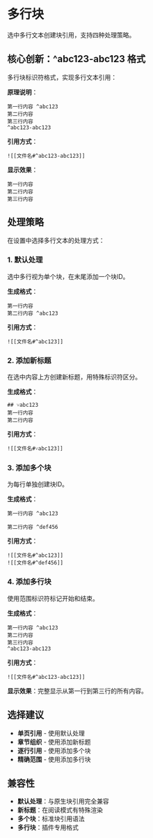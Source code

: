 # 多行块

选中多行文本创建块引用，支持四种处理策略。

## 核心创新：^abc123-abc123 格式

多行块标识符格式，实现多行文本引用：

**原理说明**：
```
第一行内容 ^abc123
第二行内容
第三行内容
^abc123-abc123
```

**引用方式**：
```
![[文件名#^abc123-abc123]]
```

**显示效果**：
```
第一行内容
第二行内容  
第三行内容
```

## 处理策略

在设置中选择多行文本的处理方式：

### 1. 默认处理
选中多行视为单个块，在末尾添加一个块ID。

**生成格式**：
```
第一行内容
第二行内容 ^abc123
```

**引用方式**：
```
![[文件名#^abc123]]
```

### 2. 添加新标题  
在选中内容上方创建新标题，用特殊标识符区分。

**生成格式**：
```
## ˅abc123
第一行内容
第二行内容
```

**引用方式**：
```
![[文件名#˅abc123]]
```

### 3. 添加多个块
为每行单独创建块ID。

**生成格式**：
```
第一行内容 ^abc123

第二行内容 ^def456
```

**引用方式**：
```
![[文件名#^abc123]]
![[文件名#^def456]]
```

### 4. 添加多行块
使用范围标识符标记开始和结束。

**生成格式**：
```
第一行内容 ^abc123
第二行内容
第三行内容
^abc123-abc123
```

**引用方式**：
```
![[文件名#^abc123-abc123]]
```

**显示效果**：完整显示从第一行到第三行的所有内容。

## 选择建议

- **单页引用** - 使用默认处理
- **章节组织** - 使用添加新标题
- **逐行引用** - 使用添加多个块
- **精确范围** - 使用添加多行块

## 兼容性

- **默认处理**：与原生块引用完全兼容
- **新标题**：在阅读模式有特殊渲染
- **多个块**：标准块引用语法
- **多行块**：插件专用格式